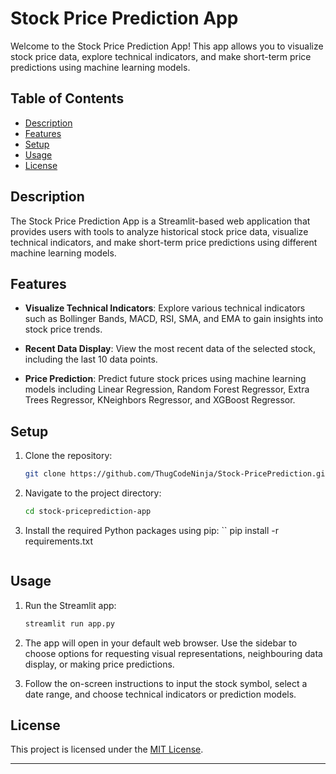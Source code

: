 # Stock Price Prediction App

Welcome to the Stock Price Prediction App! This app allows you to visualize stock price data, explore technical indicators, and make short-term price predictions using machine learning models.


## Table of Contents

- [Description](#description)
- [Features](#features)
- [Setup](#setup)
- [Usage](#usage)
- [License](#license)

## Description

The Stock Price Prediction App is a Streamlit-based web application that provides users with tools to analyze historical stock price data, visualize technical indicators, and make short-term price predictions using different machine learning models.

## Features

- **Visualize Technical Indicators**: Explore various technical indicators such as Bollinger Bands, MACD, RSI, SMA, and EMA to gain insights into stock price trends.

- **Recent Data Display**: View the most recent data of the selected stock, including the last 10 data points.

- **Price Prediction**: Predict future stock prices using machine learning models including Linear Regression, Random Forest Regressor, Extra Trees Regressor, KNeighbors Regressor, and XGBoost Regressor.

## Setup

1. Clone the repository:
   ```sh
   git clone https://github.com/ThugCodeNinja/Stock-PricePrediction.git
   ```

2. Navigate to the project directory:
   ```sh
   cd stock-priceprediction-app
   ```

3. Install the required Python packages using pip:
   ``
   pip install -r requirements.txt
   ```

## Usage

1. Run the Streamlit app:
   ```sh
   streamlit run app.py
   ```

2. The app will open in your default web browser. Use the sidebar to choose options for requesting visual representations, neighbouring data display, or making price predictions.

3. Follow the on-screen instructions to input the stock symbol, select a date range, and choose technical indicators or prediction models.



## License

This project is licensed under the [MIT License](LICENSE).

---

